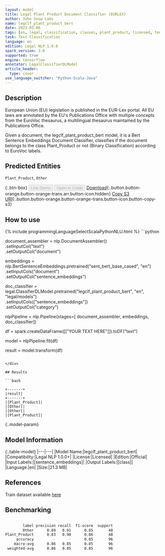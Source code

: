 ```yaml
---
layout: model
title: Legal Plant Product Document Classifier (EURLEX)
author: John Snow Labs
name: legclf_plant_product_bert
date: 2023-03-06
tags: [en, legal, classification, clauses, plant_product, licensed, tensorflow]
task: Text Classification
language: en
edition: Legal NLP 1.0.0
spark_version: 3.0
supported: true
engine: tensorflow
annotator: LegalClassifierDLModel
article_header:
  type: cover
use_language_switcher: "Python-Scala-Java"
---
```


## Description

European Union (EU) legislation is published in the EUR-Lex portal. All EU laws are annotated by the EU's Publications Office with multiple concepts from the EuroVoc thesaurus, a multilingual thesaurus maintained by the Publications Office.

Given a document, the legclf_plant_product_bert model, it is a Bert Sentence Embeddings Document Classifier, classifies if the document belongs to the class Plant_Product or not (Binary Classification) according to EuroVoc labels.

## Predicted Entities

`Plant_Product`, `Other`

{:.btn-box}
<button class="button button-orange" disabled>Live Demo</button>
<button class="button button-orange" disabled>Open in Colab</button>
[Download](https://s3.amazonaws.com/auxdata.johnsnowlabs.com/legal/models/legclf_plant_product_bert_en_1.0.0_3.0_1678111757503.zip){:.button.button-orange.button-orange-trans.arr.button-icon.hidden}
[Copy S3 URI](s3://auxdata.johnsnowlabs.com/legal/models/legclf_plant_product_bert_en_1.0.0_3.0_1678111757503.zip){:.button.button-orange.button-orange-trans.button-icon.button-copy-s3}

## How to use



<div class="tabs-box" markdown="1">
{% include programmingLanguageSelectScalaPythonNLU.html %}
```python

document_assembler = nlp.DocumentAssembler()\
    .setInputCol("text")\
    .setOutputCol("document")

embeddings = nlp.BertSentenceEmbeddings.pretrained("sent_bert_base_cased", "en")\
    .setInputCols("document")\
    .setOutputCol("sentence_embeddings")

doc_classifier = legal.ClassifierDLModel.pretrained("legclf_plant_product_bert", "en", "legal/models")\
    .setInputCols(["sentence_embeddings"])\
    .setOutputCol("category")

nlpPipeline = nlp.Pipeline(stages=[
    document_assembler, 
    embeddings,
    doc_classifier])

df = spark.createDataFrame([["YOUR TEXT HERE"]]).toDF("text")

model = nlpPipeline.fit(df)

result = model.transform(df)

```

</div>

## Results

```bash

+-------+
|result|
+-------+
|[Plant_Product]|
|[Other]|
|[Other]|
|[Plant_Product]|

```

{:.model-param}
## Model Information

{:.table-model}
|---|---|
|Model Name:|legclf_plant_product_bert|
|Compatibility:|Legal NLP 1.0.0+|
|License:|Licensed|
|Edition:|Official|
|Input Labels:|[sentence_embeddings]|
|Output Labels:|[class]|
|Language:|en|
|Size:|21.3 MB|

## References

Train dataset available [here](https://huggingface.co/datasets/lex_glue)

## Benchmarking

```bash

        label precision recall  f1-score  support
        Other      0.89   0.81      0.85       48
Plant_Product      0.83   0.90      0.86       48
     accuracy         -      -      0.85       96
    macro-avg      0.86   0.85      0.85       96
 weighted-avg      0.86   0.85      0.85       96
```